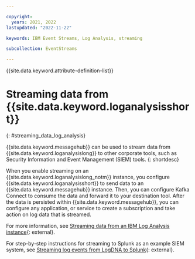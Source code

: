 ```yaml
---

copyright:
  years: 2021, 2022
lastupdated: "2022-11-22"

keywords: IBM Event Streams, Log Analysis, streaming

subcollection: EventStreams

---
```


{{site.data.keyword.attribute-definition-list}}

# Streaming data from {{site.data.keyword.loganalysisshort}}
{: #streaming_data_log_analysis}

{{site.data.keyword.messagehub}} can be used to stream data from {{site.data.keyword.loganalysislong}} to other corporate tools, such as Security Information and Event Management (SIEM) tools.
{: shortdesc}

When you enable streaming on an {{site.data.keyword.loganalysislong_notm}} instance, you configure {{site.data.keyword.loganalysisshort}} to send data to an {{site.data.keyword.messagehub}} instance. Then, you can configure Kafka Connect to consume the data and forward it to your destination tool. After the data is persisted within {{site.data.keyword.messagehub}}, you can configure any application, or service to create a subscription and take action on log data that is streamed.

For more information, see [Streaming data from an IBM Log Analysis instance](/docs/log-analysis?topic=log-analysis-streaming){: external}.

For step-by-step instructions for streaming to Splunk as an example SIEM system, see [Streaming log events from LogDNA to Splunk](https://ibm.github.io/cloud-enterprise-examples/log-streaming/configure-streaming-for-third-party-tools/){: external}.

